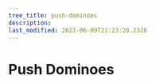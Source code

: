 ```yaml
---
tree_title: push-dominoes
description: 
last_modified: 2022-06-09T21:23:28.2328
---
```


# Push Dominoes
